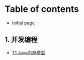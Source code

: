 # Table of contents

* [Initial page](README.md)

## 1. 并发编程 <a id="bing-fa-bian-cheng"></a>

* [1.1 Java内存模型](bing-fa-bian-cheng/jmm.md)

